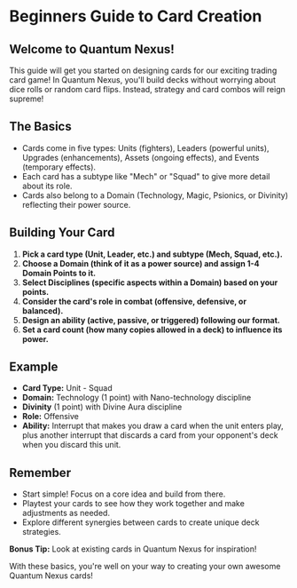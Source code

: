 # Beginners Guide to Card Creation

## Welcome to Quantum Nexus!

This guide will get you started on designing cards for our exciting trading card game! In Quantum Nexus, you'll build decks without worrying about dice rolls or random card flips.  Instead, strategy and card combos will reign supreme!

## The Basics

* Cards come in five types: Units (fighters), Leaders (powerful units), Upgrades (enhancements), Assets (ongoing effects), and Events (temporary effects).
* Each card has a subtype like "Mech" or "Squad" to give more detail about its role.
* Cards also belong to a Domain (Technology, Magic, Psionics, or Divinity) reflecting their power source.

## Building Your Card

1. **Pick a card type (Unit, Leader, etc.) and subtype (Mech, Squad, etc.).**
2. **Choose a Domain (think of it as a power source) and assign 1-4 Domain Points to it.**
3. **Select Disciplines (specific aspects within a Domain) based on your points.**
4. **Consider the card's role in combat (offensive, defensive, or balanced).**
5. **Design an ability (active, passive, or triggered) following our format.**
6. **Set a card count (how many copies allowed in a deck) to influence its power.**

## Example

* **Card Type:** Unit - Squad
* **Domain:** Technology (1 point) with Nano-technology discipline
* **Divinity** (1 point) with Divine Aura discipline
* **Role:** Offensive
* **Ability:** Interrupt that makes you draw a card when the unit enters play, plus another interrupt that discards a card from your opponent's deck when you discard this unit.

## Remember

* Start simple! Focus on a core idea and build from there.
* Playtest your cards to see how they work together and make adjustments as needed.
* Explore different synergies between cards to create unique deck strategies.

**Bonus Tip:** Look at existing cards in Quantum Nexus for inspiration!

With these basics, you're well on your way to creating your own awesome Quantum Nexus cards!

